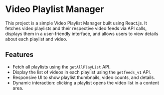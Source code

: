 # Video Playlist Manager

This project is a simple Video Playlist Manager built using React.js. It fetches video playlists and their respective video feeds via API calls, displays them in a user-friendly interface, and allows users to view details about each playlist and video.

## Features

- Fetch all playlists using the `getAllPlayList` API.
- Display the list of videos in each playlist using the `getfeeds_v1` API.
- Responsive UI to show playlist thumbnails, video counts, and details.
- Dynamic interaction: clicking a playlist opens the video list in a content area.
  
